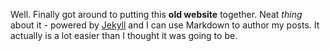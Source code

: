 

Well. Finally got around to putting this **old website** together. Neat *thing* about it - powered by [Jekyll](http://jekyllrb.com) and I can use Markdown to author my posts. It actually is a lot easier than I thought it was going to be.
